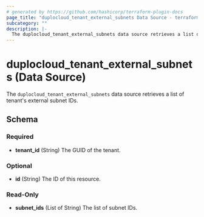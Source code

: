 ```yaml
---
# generated by https://github.com/hashicorp/terraform-plugin-docs
page_title: "duplocloud_tenant_external_subnets Data Source - terraform-provider-duplocloud"
subcategory: ""
description: |-
  The duplocloud_tenant_external_subnets data source retrieves a list of tenant's external subnet IDs.
---
```


# duplocloud_tenant_external_subnets (Data Source)

The `duplocloud_tenant_external_subnets` data source retrieves a list of tenant's external subnet IDs.



<!-- schema generated by tfplugindocs -->
## Schema

### Required

- **tenant_id** (String) The GUID of the tenant.

### Optional

- **id** (String) The ID of this resource.

### Read-Only

- **subnet_ids** (List of String) The list of subnet IDs.


